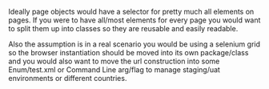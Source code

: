 
Ideally page objects would have a selector for pretty much all elements on pages.
If you were to have all/most elements for every page you would want to split them up into classes so
they are reusable and easily readable.

Also the assumption is in a real scenario you would be using a selenium grid so the browser instantiation
should be moved into its own package/class and you would also want to move the url construction into some
Enum/test.xml or Command Line arg/flag to manage staging/uat environments or different countries.
